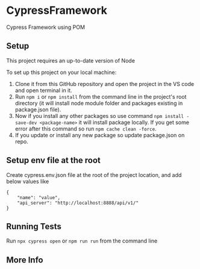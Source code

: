 # CypressFramework
Cypress Framework using POM

## Setup
This project requires an up-to-date version of Node

To set up this project on your local machine:
1. Clone it from this GitHub repository and open the project in the VS code and open terminal in it.
2. Run `npm i` or `npm install` from the command line in the project's root directory (it will install node module folder and packages existing in package.json file).
3. Now if you install any other packages so use command `npm install -save-dev <package-name>` it will install package locally. If you get some error after this command so run `npm cache clean -force`.
4. If you update or install any new package so update package.json on repo.

## Setup env file at the root

Create cypress.env.json file at the root of the project location, and add below values like
```
{
    "name": "value",
    "api_server": "http://localhost:8888/api/v1/"
}

```

## Running Tests

Run `npx cypress open` or `npm run run` from the command line


## More Info

